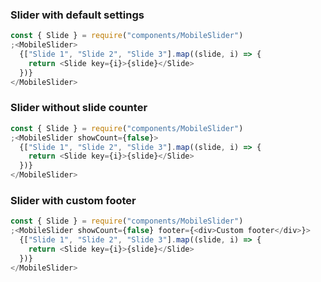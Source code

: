 ### Slider with default settings

```js
const { Slide } = require("components/MobileSlider")
;<MobileSlider>
  {["Slide 1", "Slide 2", "Slide 3"].map((slide, i) => {
    return <Slide key={i}>{slide}</Slide>
  })}
</MobileSlider>
```

### Slider without slide counter

```js
const { Slide } = require("components/MobileSlider")
;<MobileSlider showCount={false}>
  {["Slide 1", "Slide 2", "Slide 3"].map((slide, i) => {
    return <Slide key={i}>{slide}</Slide>
  })}
</MobileSlider>
```

### Slider with custom footer

```js
const { Slide } = require("components/MobileSlider")
;<MobileSlider showCount={false} footer={<div>Custom footer</div>}>
  {["Slide 1", "Slide 2", "Slide 3"].map((slide, i) => {
    return <Slide key={i}>{slide}</Slide>
  })}
</MobileSlider>
```
